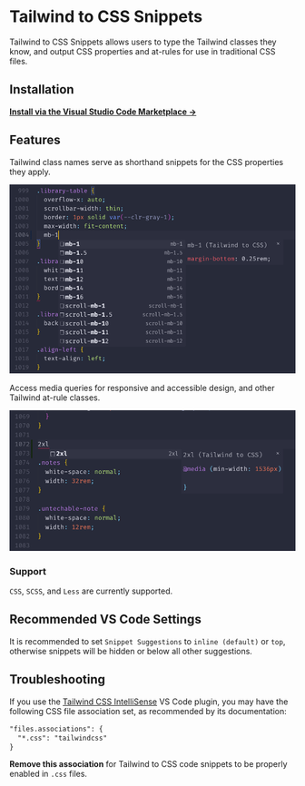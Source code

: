 # Tailwind to CSS Snippets

Tailwind to CSS Snippets allows users to type the Tailwind classes they know, and output CSS properties and at-rules for use in traditional CSS files.

## Installation

**[Install via the Visual Studio Code Marketplace →]()**

## Features

Tailwind class names serve as shorthand snippets for the CSS properties they apply.

![Typing mb-1 presents various autocomplete options, namely the mb-1 class which adds a bottom margin of 0.25rem](readme-properties.png)

Access media queries for responsive and accessible design, and other Tailwind at-rule classes.

![Typing 2xl serves as a shorthand for a media query with a min-width of 1536px](readme-media.png)

### Support

`CSS`, `SCSS`, and `Less` are currently supported.

## Recommended VS Code Settings

It is recommended to set `Snippet Suggestions` to `inline (default)` or `top`, otherwise snippets will be hidden or below all other suggestions.

## Troubleshooting

If you use the [Tailwind CSS IntelliSense](https://marketplace.visualstudio.com/items?itemName=bradlc.vscode-tailwindcss) VS Code plugin, you may have the following CSS file association set, as recommended by its documentation:
```
"files.associations": {
  "*.css": "tailwindcss"
}
```
**Remove this association** for Tailwind to CSS code snippets to be properly enabled in `.css` files.
